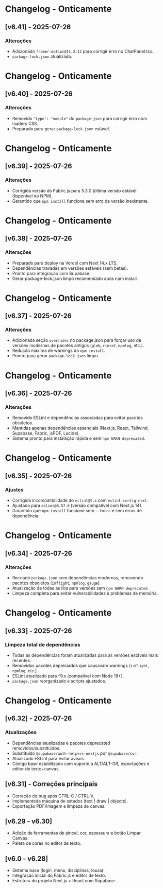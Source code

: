 # Changelog - Onticamente

## [v6.41] - 2025-07-26
### Alterações
- Adicionado `framer-motion@11.2.12` para corrigir erro no ChatPanel.tsx.
- `package-lock.json` atualizado.
# Changelog - Onticamente

## [v6.40] - 2025-07-26
### Alterações
- Removido `"type": "module"` do `package.json` para corrigir erro com loaders CSS.
- Preparado para gerar `package-lock.json` estável.
# Changelog - Onticamente

## [v6.39] - 2025-07-26
### Alterações
- Corrigida versão do Fabric.js para 5.3.0 (última versão estável disponível no NPM).
- Garantido que `npm install` funcione sem erro de versão inexistente.
# Changelog - Onticamente

## [v6.38] - 2025-07-26
### Alterações
- Preparado para deploy na Vercel com Next 14.x LTS.
- Dependências travadas em versões estáveis (sem betas).
- Pronto para integração com Supabase.
- Gerar package-lock.json limpo recomendado após npm install.
# Changelog - Onticamente

## [v6.37] - 2025-07-26
### Alterações
- Adicionada seção `overrides` no package.json para forçar uso de versões modernas de pacotes antigos (`glob`, `rimraf`, `npmlog`, etc.).
- Redução máxima de warnings do `npm install`.
- Pronto para gerar `package-lock.json` limpo.
# Changelog - Onticamente

## [v6.36] - 2025-07-26
### Alterações
- Removido ESLint e dependências associadas para evitar pacotes obsoletos.
- Mantidas apenas dependências essenciais (Next.js, React, Tailwind, Supabase, Fabric, jsPDF, Lucide).
- Sistema pronto para instalação rápida e sem `npm WARN deprecated`.
# Changelog - Onticamente

## [v6.35] - 2025-07-26
### Ajustes
- Corrigida incompatibilidade do `eslint@9.x` com `eslint-config-next`.
- Ajustado para `eslint@8.57.0` (versão compatível com Next.js 14).
- Garantido que `npm install` funcione sem `--force` e sem erros de dependência.
# Changelog - Onticamente

## [v6.34] - 2025-07-26
### Alterações
- Recriado `package.json` com dependências modernas, removendo pacotes obsoletos (`inflight`, `npmlog`, `gauge`).
- Atualização de todas as libs para versões sem `npm WARN deprecated`.
- Limpeza completa para evitar vulnerabilidades e problemas de memória.
# Changelog - Onticamente

## [v6.33] - 2025-07-26
### Limpeza total de dependências
- Todas as dependências foram atualizadas para as versões estáveis mais recentes.
- Removidos pacotes depreciados que causavam warnings (`inflight`, `npmlog`, etc.).
- ESLint atualizado para ^9.x (compatível com Node 18+).
- `package.json` reorganizado e scripts ajustados.

# Changelog - Onticamente

## [v6.32] - 2025-07-26
### Atualizações
- Dependências atualizadas e pacotes deprecated removidos/substituídos.
- Substituído `@supabase/auth-helpers-nextjs` por `@supabase/ssr`.
- Atualizado ESLint para evitar avisos.
- Código base estabilizado com suporte a ALT/ALT-GR, exportações e editor de texto+canvas.

## [v6.31] - Correções principais
- Correção do bug após CTRL-C / CTRL-V.
- Implementada máquina de estados (text | draw | objects).
- Exportação PDF/Imagem e limpeza de canvas.

## [v6.29 - v6.30]
- Adição de ferramentas de pincel, cor, espessura e botão Limpar Canvas.
- Paleta de cores no editor de texto.

## [v6.0 - v6.28]
- Sistema base (login, menu, disciplinas, lousa).
- Integração inicial do Fabric.js e editor de texto.
- Estrutura do projeto Next.js + React com Supabase.
